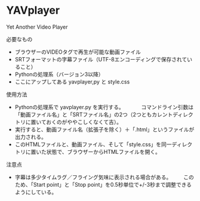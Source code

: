 # YAVplayer
Yet Another Video Player

必要なもの

* ブラウザーのVIDEOタグで再生が可能な動画ファイル
* SRTフォーマットの字幕ファイル（UTF-8エンコーディングで保存されていること）
* Pythonの処理系（バージョン3以降）
* ここにアップしてある yavplayer,py と style.css

使用方法

* Pythonの処理系で yavplayer.py を実行する。
　　　コマンドライン引数は「動画ファイル名」と「SRTファイル名」の2つ（2つともカレントディレクトリに置いておくのがややこしくなくて吉）。
* 実行すると、動画ファイル名（拡張子を除く）＋「.html」というファイルが出力される。
* このHTMLファイルと、動画ファイル、そして「style.css」を同一ディレクトリに置いた状態で、ブラウザーからHTMLファイルを開く。

注意点

* 字幕は多少タイムラグ／フライング気味に表示される場合がある。
　　このため、「Start point」と「Stop point」を0.5秒単位で+/-3秒まで調整できるようにしている。
